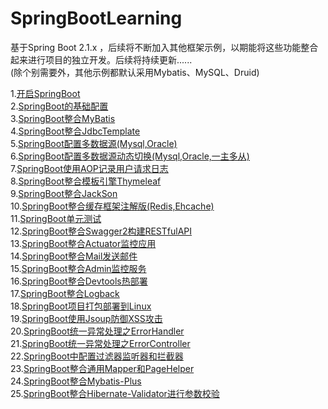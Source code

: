 # SpringBootLearning
基于Spring Boot 2.1.x ，后续将不断加入其他框架示例，以期能将这些功能整合起来进行项目的独立开发。后续将持续更新......   
(除个别需要外，其他示例都默认采用Mybatis、MySQL、Druid)

1.[开启SpringBoot](https://github.com/JavaCodeMing/SpringBootLearning/blob/master/doc/%E5%BC%80%E5%90%AFSpringBoot.md)   
2.[SpringBoot的基础配置](https://github.com/JavaCodeMing/SpringBootLearning/blob/master/doc/SpringBoot%E7%9A%84%E5%9F%BA%E7%A1%80%E9%85%8D%E7%BD%AE.md)   
3.[SpringBoot整合MyBatis](https://github.com/JavaCodeMing/SpringBootLearning/blob/master/doc/SpringBoot%E6%95%B4%E5%90%88MyBatis%E5%92%8CDruid.md)   
4.[SpringBoot整合JdbcTemplate](https://github.com/JavaCodeMing/SpringBootLearning/blob/master/doc/SpringBoot%E6%95%B4%E5%90%88JdbcTemplate.md)   
5.[SpringBoot配置多数据源(Mysql,Oracle)](https://github.com/JavaCodeMing/SpringBootLearning/blob/master/doc/SpringBoot%E9%85%8D%E7%BD%AE%E5%A4%9A%E6%95%B0%E6%8D%AE%E6%BA%90.md)   
6.[SpringBoot配置多数据源动态切换(Mysql,Oracle,一主多从)](https://github.com/JavaCodeMing/SpringBootLearning/blob/master/doc/SpringBoot%E9%85%8D%E7%BD%AE%E5%A4%9A%E6%95%B0%E6%8D%AE%E6%BA%90%E5%8A%A8%E6%80%81%E5%88%87%E6%8D%A2.md)   
7.[SpringBoot使用AOP记录用户请求日志](https://github.com/JavaCodeMing/SpringBootLearning/blob/master/doc/SpringBootAOP%E8%AE%B0%E5%BD%95%E7%94%A8%E6%88%B7%E8%AF%B7%E6%B1%82%E6%97%A5%E5%BF%97.md)   
8.[SpringBoot整合模板引擎Thymeleaf](https://github.com/JavaCodeMing/SpringBootLearning/blob/master/doc/SpringBoot%E6%95%B4%E5%90%88%E6%A8%A1%E6%9D%BF%E5%BC%95%E6%93%8EThymeleaf.md)   
9.[SpringBoot整合JackSon](https://github.com/JavaCodeMing/SpringBootLearning/blob/master/doc/SpringBoot%E6%95%B4%E5%90%88JackSon.md)   
10.[SpringBoot整合缓存框架注解版(Redis,Ehcache)](https://github.com/JavaCodeMing/SpringBootLearning/blob/master/doc/SpringBoot%E6%95%B4%E5%90%88%E7%BC%93%E5%AD%98%E6%A1%86%E6%9E%B6(%E6%B3%A8%E8%A7%A3%E7%89%88).md)   
11.[SpringBoot单元测试](https://github.com/JavaCodeMing/SpringBootLearning/blob/master/doc/SpringBoot%E5%8D%95%E5%85%83%E6%B5%8B%E8%AF%95.md)   
12.[SpringBoot整合Swagger2构建RESTfulAPI](https://github.com/JavaCodeMing/SpringBootLearning/blob/master/doc/SpringBoot%E6%95%B4%E5%90%88Swagger2%E6%9E%84%E5%BB%BARESTfulAPI.md)   
13.[SpringBoot整合Actuator监控应用](https://github.com/JavaCodeMing/SpringBootLearning/blob/master/doc/SpringBoot%E6%95%B4%E5%90%88Actuator%E7%9B%91%E6%8E%A7%E5%BA%94%E7%94%A8.md)   
14.[SpringBoot整合Mail发送邮件](https://github.com/JavaCodeMing/SpringBootLearning/blob/master/doc/SpringBoot%E6%95%B4%E5%90%88Mail%E5%8F%91%E9%80%81%E9%82%AE%E4%BB%B6.md)   
15.[SpringBoot整合Admin监控服务](https://github.com/JavaCodeMing/SpringBootLearning/blob/master/doc/SpringBoot%E6%95%B4%E5%90%88Admin%E7%9B%91%E6%8E%A7%E6%9C%8D%E5%8A%A1.md)   
16.[SpringBoot整合Devtools热部署](https://github.com/JavaCodeMing/SpringBootLearning/blob/master/doc/SpringBoot%E6%95%B4%E5%90%88Devtools%E7%83%AD%E9%83%A8%E7%BD%B2.md)   
17.[SpringBoot整合Logback](https://github.com/JavaCodeMing/SpringBootLearning/blob/master/doc/SpringBoot%E6%95%B4%E5%90%88Logback.md)   
18.[SpringBoot项目打包部署到Linux](https://github.com/JavaCodeMing/SpringBootLearning/blob/master/doc/SpringBoot%E9%A1%B9%E7%9B%AE%E6%89%93%E5%8C%85%E9%83%A8%E7%BD%B2.md)   
19.[SpringBoot使用Jsoup防御XSS攻击](https://github.com/JavaCodeMing/SpringBootLearning/blob/master/doc/SpringBoot%E4%BD%BF%E7%94%A8Jsoup%E9%98%B2%E5%BE%A1XSS%E6%94%BB%E5%87%BB.md)   
20.[SpringBoot统一异常处理之ErrorHandler](https://github.com/JavaCodeMing/SpringBootLearning/blob/master/doc/SpringBoot%E7%BB%9F%E4%B8%80%E5%BC%82%E5%B8%B8%E5%A4%84%E7%90%86%E4%B9%8BErrorHandler.md)   
21.[SpringBoot统一异常处理之ErrorController](https://github.com/JavaCodeMing/SpringBootLearning/blob/master/doc/SpringBoot%E7%BB%9F%E4%B8%80%E5%BC%82%E5%B8%B8%E5%A4%84%E7%90%86%E4%B9%8BErrorController.md)   
22.[SpringBoot中配置过滤器监听器和拦截器](https://github.com/JavaCodeMing/SpringBootLearning/blob/master/doc/SpringBoot%E4%B8%AD%E9%85%8D%E7%BD%AE%E8%BF%87%E6%BB%A4%E5%99%A8%E7%9B%91%E5%90%AC%E5%99%A8%E5%92%8C%E6%8B%A6%E6%88%AA%E5%99%A8.md)   
23.[SpringBoot整合通用Mapper和PageHelper](https://github.com/JavaCodeMing/SpringBootLearning/blob/master/doc/SpringBoot%E6%95%B4%E5%90%88%E9%80%9A%E7%94%A8Mapper%E5%92%8CPageHelper.md)   
24.[SpringBoot整合Mybatis-Plus](https://github.com/JavaCodeMing/SpringBootLearning/edit/master/doc/SpringBoot%E6%95%B4%E5%90%88Mybatis-Plus.md)   
25.[SpringBoot整合Hibernate-Validator进行参数校验](https://github.com/JavaCodeMing/SpringBootLearning/blob/master/doc/SpringBoot%E6%95%B4%E5%90%88Hibernate-Validator.md)   

